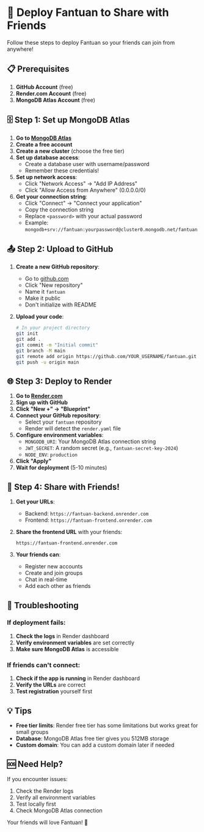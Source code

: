 # 🚀 Deploy Fantuan to Share with Friends

Follow these steps to deploy Fantuan so your friends can join from anywhere!

## 📋 Prerequisites

1. **GitHub Account** (free)
2. **Render.com Account** (free)
3. **MongoDB Atlas Account** (free)

## 🗄️ Step 1: Set up MongoDB Atlas

1. **Go to [MongoDB Atlas](https://mongodb.com/atlas)**
2. **Create a free account**
3. **Create a new cluster** (choose the free tier)
4. **Set up database access**:
   - Create a database user with username/password
   - Remember these credentials!
5. **Set up network access**:
   - Click "Network Access" → "Add IP Address"
   - Click "Allow Access from Anywhere" (0.0.0.0/0)
6. **Get your connection string**:
   - Click "Connect" → "Connect your application"
   - Copy the connection string
   - Replace `<password>` with your actual password
   - Example: `mongodb+srv://fantuan:yourpassword@cluster0.mongodb.net/fantuan`

## 📤 Step 2: Upload to GitHub

1. **Create a new GitHub repository**:
   - Go to [github.com](https://github.com)
   - Click "New repository"
   - Name it `fantuan`
   - Make it public
   - Don't initialize with README

2. **Upload your code**:
   ```bash
   # In your project directory
   git init
   git add .
   git commit -m "Initial commit"
   git branch -M main
   git remote add origin https://github.com/YOUR_USERNAME/fantuan.git
   git push -u origin main
   ```

## 🌐 Step 3: Deploy to Render

1. **Go to [Render.com](https://render.com)**
2. **Sign up with GitHub**
3. **Click "New +" → "Blueprint"**
4. **Connect your GitHub repository**:
   - Select your `fantuan` repository
   - Render will detect the `render.yaml` file
5. **Configure environment variables**:
   - `MONGODB_URI`: Your MongoDB Atlas connection string
   - `JWT_SECRET`: A random secret (e.g., `fantuan-secret-key-2024`)
   - `NODE_ENV`: `production`
6. **Click "Apply"**
7. **Wait for deployment** (5-10 minutes)

## 🎉 Step 4: Share with Friends!

1. **Get your URLs**:
   - Backend: `https://fantuan-backend.onrender.com`
   - Frontend: `https://fantuan-frontend.onrender.com`

2. **Share the frontend URL** with your friends:
   ```
   https://fantuan-frontend.onrender.com
   ```

3. **Your friends can**:
   - Register new accounts
   - Create and join groups
   - Chat in real-time
   - Add each other as friends

## 🔧 Troubleshooting

### If deployment fails:
1. **Check the logs** in Render dashboard
2. **Verify environment variables** are set correctly
3. **Make sure MongoDB Atlas** is accessible

### If friends can't connect:
1. **Check if the app is running** in Render dashboard
2. **Verify the URLs** are correct
3. **Test registration** yourself first

## 💡 Tips

- **Free tier limits**: Render free tier has some limitations but works great for small groups
- **Database**: MongoDB Atlas free tier gives you 512MB storage
- **Custom domain**: You can add a custom domain later if needed

## 🆘 Need Help?

If you encounter issues:
1. Check the Render logs
2. Verify all environment variables
3. Test locally first
4. Check MongoDB Atlas connection

Your friends will love Fantuan! 🎊 
